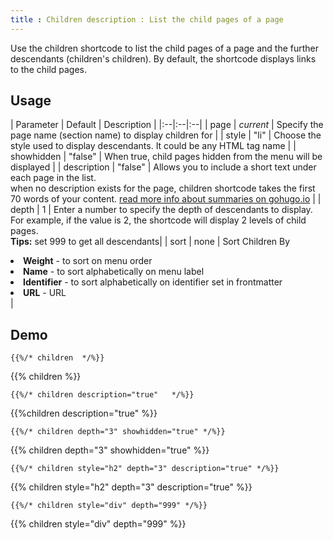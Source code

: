 ```yaml
---
title : Children description : List the child pages of a page
---
```


Use the children shortcode to list the child pages of a page and the further descendants (children's children). By
default, the shortcode displays links to the child pages.

## Usage

| Parameter | Default | Description | |:--|:--|:--| | page | _current_ | Specify the page name (section name) to display
children for | | style | "li" | Choose the style used to display descendants. It could be any HTML tag name | |
showhidden | "false" | When true, child pages hidden from the menu will be displayed | | description | "false" | Allows
you to include a short text under each page in the list.<br/>when no description exists for the page, children shortcode
takes the first 70 words of your
content. [read more info about summaries on gohugo.io](https://gohugo.io/content/summaries/)  | | depth | 1 | Enter a
number to specify the depth of descendants to display. For example, if the value is 2, the shortcode will display 2
levels of child pages. <br/> **Tips:** set 999 to get all descendants| | sort | none | Sort Children By<br><li><strong>
Weight</strong> - to sort on menu order</li><li><strong>Name</strong> - to sort alphabetically on menu
label</li><li><strong>Identifier</strong> - to sort alphabetically on identifier set in frontmatter</li><li><strong>
URL</strong> - URL</li> |

## Demo

	{{%/* children  */%}}

{{% children %}}

	{{%/* children description="true"   */%}}

{{%children description="true"   %}}

	{{%/* children depth="3" showhidden="true" */%}}

{{% children depth="3" showhidden="true" %}}

	{{%/* children style="h2" depth="3" description="true" */%}}

{{% children style="h2" depth="3" description="true" %}}

	{{%/* children style="div" depth="999" */%}}

{{% children style="div" depth="999" %}}